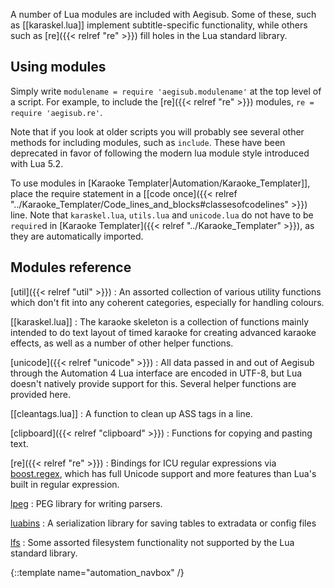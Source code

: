 
A number of Lua modules are included with Aegisub.
Some of these, such as [[karaskel.lua]] implement subtitle-specific functionality, while others such as [re]({{< relref "re" >}}) fill holes in the Lua standard library.

## Using modules ##
Simply write `modulename = require 'aegisub.modulename'` at the top level of a script.
For example, to include the [re]({{< relref "re" >}}) modules, `re = require 'aegisub.re'`.

Note that if you look at older scripts you will probably see several other methods for including modules, such as `include`.
These have been deprecated in favor of following the modern lua module style introduced with Lua 5.2.

To use modules in [Karaoke Templater|Automation/Karaoke_Templater]], place the require statement in a [[code once]({{< relref "../Karaoke_Templater/Code_lines_and_blocks#classesofcodelines" >}}) line.
Note that `karaskel.lua`, `utils.lua` and `unicode.lua` do not have to be `require`d in [Karaoke Templater]({{< relref "../Karaoke_Templater" >}}), as they are automatically imported.

## Modules reference ##

[util]({{< relref "util" >}})
: An assorted collection of various utility functions which don't fit into any coherent categories, especially for handling colours.

[[karaskel.lua]]
: The karaoke skeleton is a collection of functions mainly intended to do
text layout of timed karaoke for creating advanced karaoke effects, as well
as a number of other helper functions.

[unicode]({{< relref "unicode" >}})
: All data passed in and out of Aegisub through the Automation 4 Lua interface are encoded in UTF-8, but Lua doesn't natively provide support for this.
Several helper functions are provided here.

[[cleantags.lua]]
: A function to clean up ASS tags in a line.

[clipboard]({{< relref "clipboard" >}})
: Functions for copying and pasting text.

[re]({{< relref "re" >}})
: Bindings for ICU regular expressions via [boost.regex](http://www.boost.org/doc/libs/1_53_0/libs/regex/doc/html/index.html), which has full Unicode support and more features than Lua's built in regular expression.

[lpeg](http://www.inf.puc-rio.br/~roberto/lpeg/)
: PEG library for writing parsers.

[luabins](https://github.com/agladysh/luabins)
: A serialization library for saving tables to extradata or config files

[lfs](http://keplerproject.github.io/luafilesystem/)
: Some assorted filesystem functionality not supported by the Lua standard library.

{::template name="automation_navbox" /}
